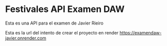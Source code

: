 # Festivales API Examen DAW
Esta es una API para el examen de Javier Rieiro

Esta es la url del intento de crear el proyecto en render https://examendaw-javier.onrender.com